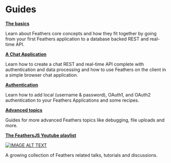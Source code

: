 # Guides

[**The basics**](./basics/readme.md)

Learn about Feathers core concepts and how they fit together by going from your first Feathers application to a database backed REST and real-time API.

[**A Chat Application**](./chat/readme.md)

Learn how to create a chat REST and real-time API complete with authentication and data processing and how to use Feathers on the client in a simple browser chat application.

[**Authentication**](./auth/readme.md)

Learn how to add local (username & password), OAuth1, and OAuth2 authentication to your Feathers Applications and some recipes.

[**Advanced topics**](./advanced/readme.md)

Guides for more advanced Feathers topics like debugging, file uploads and more.

[**The FeathersJS Youtube playlist**](https://www.youtube.com/playlist?list=PLwSdIiqnDlf_lb5y1liQK2OW5daXYgKOe)

[![IMAGE ALT TEXT](https://img.youtube.com/vi/CuM4vLkBaik/0.jpg)](https://www.youtube.com/playlist?list=PLwSdIiqnDlf_lb5y1liQK2OW5daXYgKOe "The FeathersJS Youtube playlist")

A growing collection of Feathers related talks, tutorials and discussions.
